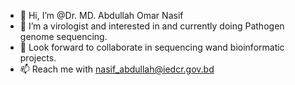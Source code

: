 - 👋 Hi, I’m @Dr. MD. Abdullah Omar Nasif
- 👀 I’m a virologist and interested in and currently doing Pathogen genome sequencing. 
- 🌱 Look forward to collaborate in sequencing wand bioinformatic projects.
- 📫 Reach me with nasif_abdullah@iedcr.gov.bd
<!---
nasif-abdullah18/nasif-abdullah18 is a ✨ special ✨ repository because its `README.md` (this file) appears on your GitHub profile.
You can click the Preview link to take a look at your changes.
--->
